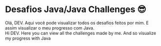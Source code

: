 # Desafios Java/Java Challenges :sunglasses:

Olá, DEV. Aqui você pode visualizar todos os desafios feitos por mim. E assim visualizar o meu progresso com Java.
<br>Hi DEV. Here you can view all the challenges made by me. And so visualize my progress with Java
